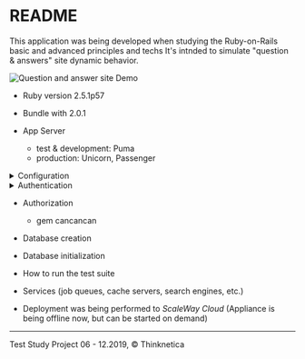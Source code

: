 # README

This application was being developed when studying the Ruby-on-Rails basic and advanced principles and techs It's intnded to simulate "question & answers" site dynamic behavior.

![Question and answer site Demo](../demo_assets/demo/ror-pro.gif?raw=true) 
* Ruby version 2.5.1p57

* Bundle with 2.0.1

* App Server
  - test & development: Puma
  - production: Unicorn, Passenger

<details>
<summary>Configuration</summary>
  
+ rails 5.2.3
+ rack 2.0.7
+ slim 4.0.1
+ cocoon 1.2.14
+ thinking-sphinx 4.4.1
+ capybara 3.29.0
+ rspec-core 3.8.2
+ rspec-rails 3.8.2
</details>
  
<details>
<summary>Authentication</summary>
  
+ gem devise
+ gem omniauth
   + gem omniauth-github
   + gem omniauth-vkontakte
</details>
     
* Authorization
   -  gem cancancan

  
* Database creation

* Database initialization

* How to run the test suite

* Services (job queues, cache servers, search engines, etc.)

* Deployment was being performed to _ScaleWay Cloud_
  (Appliance is being offline now, but can be started on demand) 

<hr>
Test Study Project 06 - 12.2019, <span>&#169;</span> Thinknetica
